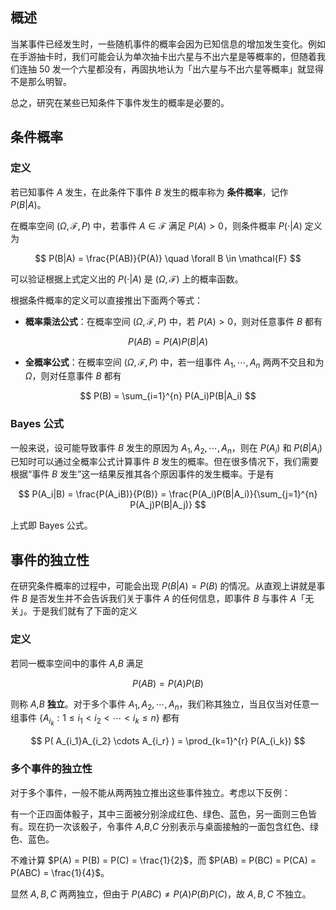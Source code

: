 ## 概述

当某事件已经发生时，一些随机事件的概率会因为已知信息的增加发生变化。例如在手游抽卡时，我们可能会认为单次抽卡出六星与不出六星是等概率的，但随着我们连抽 $50$ 发一个六星都没有，再固执地认为「出六星与不出六星等概率」就显得不是那么明智。

总之，研究在某些已知条件下事件发生的概率是必要的。

## 条件概率

### 定义

若已知事件 $A$ 发生，在此条件下事件 $B$ 发生的概率称为 **条件概率**，记作 $P(B|A)$。

在概率空间 $(\Omega, \mathcal{F}, P)$ 中，若事件 $A \in \mathcal{F}$ 满足 $P(A) > 0$，则条件概率 $P(\cdot|A)$ 定义为

$$
P(B|A) = \frac{P(AB)}{P(A)} \quad \forall B \in \mathcal{F}
$$

可以验证根据上式定义出的 $P(\cdot|A)$ 是 $(\Omega, \mathcal{F})$ 上的概率函数。

根据条件概率的定义可以直接推出下面两个等式：

-   **概率乘法公式**：在概率空间 $(\Omega, \mathcal{F}, P)$ 中，若 $P(A) > 0$，则对任意事件 $B$ 都有

$$
P(AB) = P(A)P(B|A)
$$

-   **全概率公式**：在概率空间 $(\Omega, \mathcal{F}, P)$ 中，若一组事件 $A_1, \cdots, A_n$ 两两不交且和为 $\Omega$，则对任意事件 $B$ 都有

$$
P(B) = \sum_{i=1}^{n} P(A_i)P(B|A_i)
$$

### Bayes 公式

一般来说，设可能导致事件 $B$ 发生的原因为 $A_1, A_2, \cdots, A_n$，则在 $P(A_i)$ 和 $P(B|A_i)$ 已知时可以通过全概率公式计算事件 $B$ 发生的概率。但在很多情况下，我们需要根据“事件 $B$ 发生”这一结果反推其各个原因事件的发生概率。于是有

$$
P(A_i|B) = \frac{P(A_iB)}{P(B)} = \frac{P(A_i)P(B|A_i)}{\sum_{j=1}^{n} P(A_j)P(B|A_j)}
$$

上式即 Bayes 公式。

## 事件的独立性

在研究条件概率的过程中，可能会出现 $P(B|A) = P(B)$ 的情况。从直观上讲就是事件 $B$ 是否发生并不会告诉我们关于事件 $A$ 的任何信息，即事件 $B$ 与事件 $A$「无关」。于是我们就有了下面的定义

### 定义

若同一概率空间中的事件 $A$,$B$ 满足

$$
P(AB) = P(A)P(B)
$$

则称 $A$,$B$  **独立**。对于多个事件 $A_1, A_2, \cdots, A_n$，我们称其独立，当且仅当对任意一组事件 $\{ A_{i_k} : 1 \leq i_1 < i_2 < \cdots < i_k \leq n \}$ 都有

$$
P( A_{i_1}A_{i_2} \cdots A_{i_r} ) = \prod_{k=1}^{r} P(A_{i_k})
$$

### 多个事件的独立性

对于多个事件，一般不能从两两独立推出这些事件独立。考虑以下反例：

有一个正四面体骰子，其中三面被分别涂成红色、绿色、蓝色，另一面则三色皆有。现在扔一次该骰子，令事件 $A$,$B$,$C$ 分别表示与桌面接触的一面包含红色、绿色、蓝色。

不难计算 $P(A) = P(B) = P(C) = \frac{1}{2}$，而 $P(AB) = P(BC) = P(CA) = P(ABC) = \frac{1}{4}$。

显然 $A, B, C$ 两两独立，但由于 $P(ABC) \neq P(A)P(B)P(C)$，故 $A, B, C$ 不独立。
